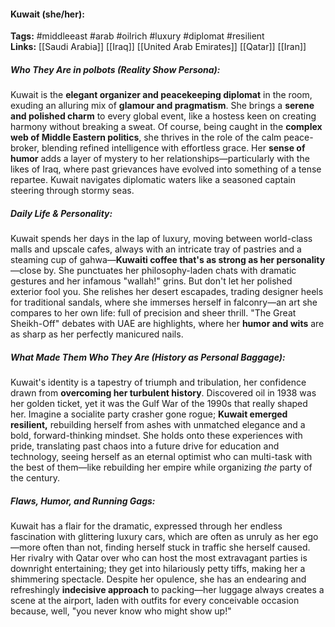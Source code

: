 #### Kuwait (she/her):  
**Tags:** #middleeast #arab #oilrich #luxury #diplomat #resilient  
**Links:** [[Saudi Arabia]] [[Iraq]] [[United Arab Emirates]] [[Qatar]] [[Iran]]

##### Who They Are in *polbots* (Reality Show Persona):  
Kuwait is the **elegant organizer and peacekeeping diplomat** in the room, exuding an alluring mix of **glamour and pragmatism**. She brings a **serene and polished charm** to every global event, like a hostess keen on creating harmony without breaking a sweat. Of course, being caught in the **complex web of Middle Eastern politics**, she thrives in the role of the calm peace-broker, blending refined intelligence with effortless grace. Her **sense of humor** adds a layer of mystery to her relationships—particularly with the likes of Iraq, where past grievances have evolved into something of a tense repartee. Kuwait navigates diplomatic waters like a seasoned captain steering through stormy seas.

##### Daily Life & Personality:  
Kuwait spends her days in the lap of luxury, moving between world-class malls and upscale cafes, always with an intricate tray of pastries and a steaming cup of gahwa—**Kuwaiti coffee that's as strong as her personality**—close by. She punctuates her philosophy-laden chats with dramatic gestures and her infamous "wallah!" grins. But don't let her polished exterior fool you. She relishes her desert escapades, trading designer heels for traditional sandals, where she immerses herself in falconry—an art she compares to her own life: full of precision and sheer thrill. "The Great Sheikh-Off" debates with UAE are highlights, where her **humor and wits** are as sharp as her perfectly manicured nails.

##### What Made Them Who They Are (History as Personal Baggage):  
Kuwait's identity is a tapestry of triumph and tribulation, her confidence drawn from **overcoming her turbulent history**. Discovered oil in 1938 was her golden ticket, yet it was the Gulf War of the 1990s that really shaped her. Imagine a socialite party crasher gone rogue; **Kuwait emerged resilient,** rebuilding herself from ashes with unmatched elegance and a bold, forward-thinking mindset. She holds onto these experiences with pride, translating past chaos into a future drive for education and technology, seeing herself as an eternal optimist who can multi-task with the best of them—like rebuilding her empire while organizing *the* party of the century.

##### Flaws, Humor, and Running Gags:  
Kuwait has a flair for the dramatic, expressed through her endless fascination with glittering luxury cars, which are often as unruly as her ego—more often than not, finding herself stuck in traffic she herself caused. Her rivalry with Qatar over who can host the most extravagant parties is downright entertaining; they get into hilariously petty tiffs, making her a shimmering spectacle. Despite her opulence, she has an endearing and refreshingly **indecisive approach** to packing—her luggage always creates a scene at the airport, laden with outfits for every conceivable occasion because, well, "you never know who might show up!"